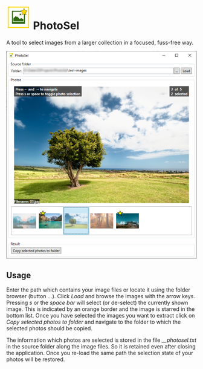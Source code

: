 <h1> <img src="doc/images/app_logo.png" width="64" height="64" /> PhotoSel</h1>

A tool to select images from a larger collection in a focused, fuss-free way.

![Application screenshot](doc/images/photosel_main.png)

## Usage

Enter the path which contains your image files or locate it using the folder browser (button *...*).
Click *Load* and browse the images with the arrow keys. Pressing *s* or the *space bar* will select (or de-select) the currently shown image. This is indicated by an orange border and the image is starred in the bottom list. Once you have selected the images you want to extract click on *Copy selected photos to folder* and navigate to the folder to which the selected photos should be copied.

The information which photos are selected is stored in the file *__photosel.txt* in the source folder along the image files. So it is retained even after closing the application. Once you re-load the same path the selection state of your photos will be restored. 

